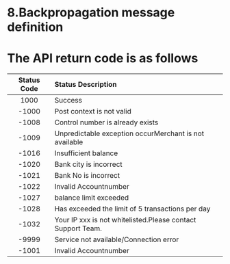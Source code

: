 # 8.Backpropagation message definition

#   The API return code is as follows

| Status Code                        |   Status Description    | 
| :-------------------------: | :----------- |
|1000|Success|
|-1000|Post context is not valid|
|-1008|Control number is already exists|
|-1009|Unpredictable exception occurMerchant is not available|
|-1016|Insufficient balance|
|-1020|Bank city is incorrect|
|-1021|Bank No is incorrect|
|-1022|Invalid Accountnumber|
|-1027|balance limit exceeded|
|-1028|Has exceeded the limit of 5 transactions per day|
|-1032|Your IP xxx is not whitelisted.Please contact Support Team.|
|-9999|Service not available/Connection error|
|-1001|Invalid Accountnumber|